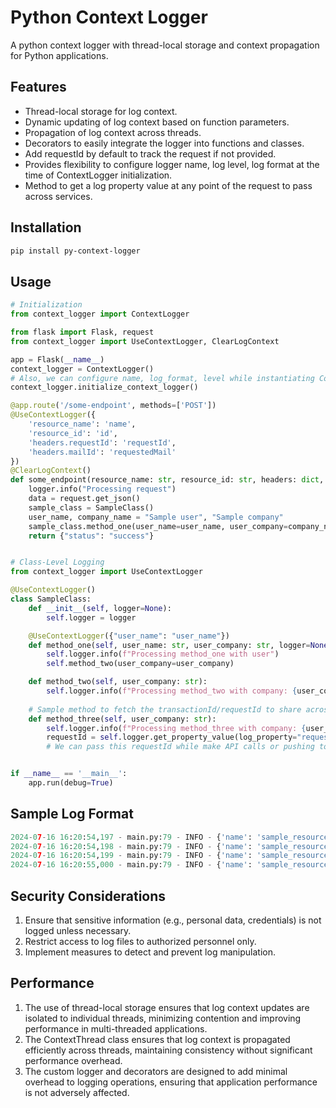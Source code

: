 # Python Context Logger

A python context logger with thread-local storage and context propagation for Python applications.

## Features

- Thread-local storage for log context.
- Dynamic updating of log context based on function parameters.
- Propagation of log context across threads.
- Decorators to easily integrate the logger into functions and classes.
- Add requestId by default to track the request if not provided. 
- Provides flexibility to configure logger name, log level, log format at the time of ContextLogger initialization.
- Method to get a log property value at any point of the request to pass across services.

## Installation

```bash
pip install py-context-logger
```

## Usage
```python
# Initialization
from context_logger import ContextLogger

from flask import Flask, request
from context_logger import UseContextLogger, ClearLogContext

app = Flask(__name__)
context_logger = ContextLogger()
# Also, we can configure name, log_format, level while instantiating ContextLogger
context_logger.initialize_context_logger()

@app.route('/some-endpoint', methods=['POST'])
@UseContextLogger({
    'resource_name': 'name',
    'resource_id': 'id',
    'headers.requestId': 'requestId',
    'headers.mailId': 'requestedMail'
})
@ClearLogContext()
def some_endpoint(resource_name: str, resource_id: str, headers: dict, logger=None):
    logger.info("Processing request")
    data = request.get_json()
    sample_class = SampleClass()
    user_name, company_name = "Sample user", "Sample company"
    sample_class.method_one(user_name=user_name, user_company=company_name)
    return {"status": "success"}


# Class-Level Logging
from context_logger import UseContextLogger

@UseContextLogger()
class SampleClass:
    def __init__(self, logger=None):
        self.logger = logger

    @UseContextLogger({"user_name": "user_name"})
    def method_one(self, user_name: str, user_company: str, logger=None):
        self.logger.info(f"Processing method_one with user")
        self.method_two(user_company=user_company)

    def method_two(self, user_company: str):
        self.logger.info(f"Processing method_two with company: {user_company}")
    
    # Sample method to fetch the transactionId/requestId to share across services
    def method_three(self, user_company: str):
        self.logger.info(f"Processing method_three with company: {user_company}")
        requestId = self.logger.get_property_value(log_property="requestId")
        # We can pass this requestId while make API calls or pushing to kafka etc.


if __name__ == '__main__':
    app.run(debug=True)

```
## Sample Log Format
```python
2024-07-16 16:20:54,197 - main.py:79 - INFO - {'name': 'sample_resource', 'id': '123', 'requestId': '6239237f-1f96-48c6-93f3-89fd2c63ea6d', 'requestedMail': 'sample-user@gmail.com'} - Processing request
2024-07-16 16:20:54,198 - main.py:79 - INFO - {'name': 'sample_resource', 'id': '123', 'requestId': '6239237f-1f96-48c6-93f3-89fd2c63ea6d', 'requestedMail': 'sample-user@gmail.com', 'user_name': 'Sample user'} - Processing method_one with user
2024-07-16 16:20:54,199 - main.py:79 - INFO - {'name': 'sample_resource', 'id': '123', 'requestId': '6239237f-1f96-48c6-93f3-89fd2c63ea6d', 'requestedMail': 'sample-user@gmail.com', 'user_name': 'Sample user'} - Processing method_two with company: Sample company
2024-07-16 16:20:55,000 - main.py:79 - INFO - {'name': 'sample_resource', 'id': '123', 'requestId': '6239237f-1f96-48c6-93f3-89fd2c63ea6d', 'requestedMail': 'sample-user@gmail.com', 'user_name': 'Sample user'} - Processing method_three with company: Sample company
```


## Security Considerations
1. Ensure that sensitive information (e.g., personal data, credentials) is not logged unless necessary.<br>
2. Restrict access to log files to authorized personnel only.<br>
3. Implement measures to detect and prevent log manipulation.

## Performance
1. The use of thread-local storage ensures that log context updates are isolated to individual threads, minimizing contention and improving performance in multi-threaded applications.
2. The ContextThread class ensures that log context is propagated efficiently across threads, maintaining consistency without significant performance overhead.
3. The custom logger and decorators are designed to add minimal overhead to logging operations, ensuring that application performance is not adversely affected.

